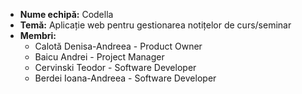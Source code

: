 * **Nume echipă:** Codella
* **Temă:** Aplicație web pentru gestionarea notițelor de curs/seminar
* **Membri:**
  - Calotă Denisa-Andreea - Product Owner
  - Baicu Andrei - Project Manager
  - Cervinski Teodor - Software Developer
  - Berdei Ioana-Andreea - Software Developer